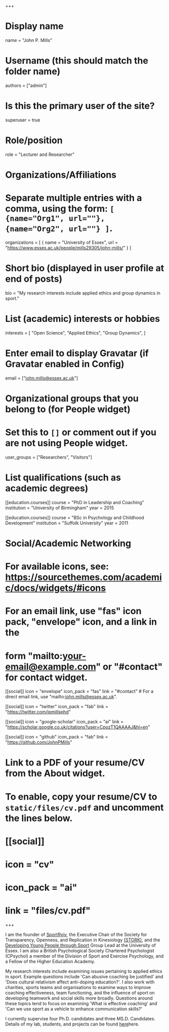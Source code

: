 +++
# Display name
name = "John P. Mills"

# Username (this should match the folder name)
authors = ["admin"]

# Is this the primary user of the site?
superuser = true

# Role/position
role = "Lecturer and Researcher"

# Organizations/Affiliations
#   Separate multiple entries with a comma, using the form: `[ {name="Org1", url=""}, {name="Org2", url=""} ]`.
organizations = [ { name = "University of Essex", url = "https://www.essex.ac.uk/people/mills29305/john-mills/" } ]

# Short bio (displayed in user profile at end of posts)
bio = "My research interests include applied ethics and group dynamics in sport."

# List (academic) interests or hobbies
interests = [
  "Open Science",
  "Applied Ethics",
  "Group Dynamics",
]

# Enter email to display Gravatar (if Gravatar enabled in Config)
email = ["john.mills@essex.ac.uk"]


# Organizational groups that you belong to (for People widget)
#   Set this to `[]` or comment out if you are not using People widget.
user_groups = ["Researchers", "Visitors"]

# List qualifications (such as academic degrees)
[[education.courses]]
  course = "PhD in Leadership and Coaching"
  institution = "University of Birmingham"
  year = 2015

[[education.courses]]
  course = "BSc in Psychology and Childhood Development"
  institution = "Suffolk University"
  year = 2011

# Social/Academic Networking
# For available icons, see: https://sourcethemes.com/academic/docs/widgets/#icons
#   For an email link, use "fas" icon pack, "envelope" icon, and a link in the
#   form "mailto:your-email@example.com" or "#contact" for contact widget.

[[social]]
  icon = "envelope"
  icon_pack = "fas"
  link = "#contact"  # For a direct email link, use "mailto:john.mills@essex.ac.uk".

[[social]]
  icon = "twitter"
  icon_pack = "fab"
  link = "https://twitter.com/jpmillsphd"

[[social]]
  icon = "google-scholar"
  icon_pack = "ai"
  link = "https://scholar.google.co.uk/citations?user=CpozT1QAAAAJ&hl=en"

[[social]]
  icon = "github"
  icon_pack = "fab"
  link = "https://github.com/JohnPMills"

# Link to a PDF of your resume/CV from the About widget.
# To enable, copy your resume/CV to `static/files/cv.pdf` and uncomment the lines below.
# [[social]]
#   icon = "cv"
#   icon_pack = "ai"
#   link = "files/cv.pdf"

+++

I am the founder of <a href="https://www.sportrxiv.org">SportRχiv</a>, the Executive Chair of the Society for Transparency, Openness, and Replication in Kinesiology <a href="https://www.storkinesiology.org">(STORK)</a>, and the <a href="https://www.essex.ac.uk/departments/sport-rehabilitation-and-exercise-sciences/research/development-of-young-people-through-sport">Developing Young People through Sport</a> Group Lead at the University of Essex. I am also a British Psychological Society Chartered Psychologist (CPsychol) a member of the Division of Sport and Exercise Psychology, and a Fellow of the Higher Education Academy.


My research interests include examining issues pertaining to applied ethics in sport. Example questions include 'Can abusive coaching be justified' and 'Does cultural relativism affect anti-doping education?'. I also work with charities, sports teams and organisations to examine ways to improve coaching effectiveness, team functioning, and the influence of sport on developing teamwork and social skills more broadly. Questions around these topics tend to focus on examining 'What is effective coaching' and 'Can we use sport as a vehicle to enhance communication skills?'

I currently supervise four Ph.D. candidates and three MS.D. Candidates. Details of my lab, students, and projects can be found <a href="https://osf.io/tv2uh/wiki/home/">here</a>here. 
